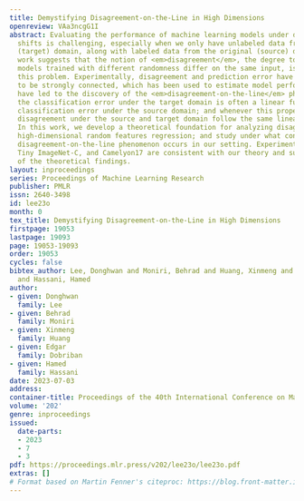 ```yaml
---
title: Demystifying Disagreement-on-the-Line in High Dimensions
openreview: VAa3ncgG1I
abstract: Evaluating the performance of machine learning models under distribution
  shifts is challenging, especially when we only have unlabeled data from the shifted
  (target) domain, along with labeled data from the original (source) domain. Recent
  work suggests that the notion of <em>disagreement</em>, the degree to which two
  models trained with different randomness differ on the same input, is a key to tackling
  this problem. Experimentally, disagreement and prediction error have been shown
  to be strongly connected, which has been used to estimate model performance. Experiments
  have led to the discovery of the <em>disagreement-on-the-line</em> phenomenon, whereby
  the classification error under the target domain is often a linear function of the
  classification error under the source domain; and whenever this property holds,
  disagreement under the source and target domain follow the same linear relation.
  In this work, we develop a theoretical foundation for analyzing disagreement in
  high-dimensional random features regression; and study under what conditions the
  disagreement-on-the-line phenomenon occurs in our setting. Experiments on CIFAR-10-C,
  Tiny ImageNet-C, and Camelyon17 are consistent with our theory and support the universality
  of the theoretical findings.
layout: inproceedings
series: Proceedings of Machine Learning Research
publisher: PMLR
issn: 2640-3498
id: lee23o
month: 0
tex_title: Demystifying Disagreement-on-the-Line in High Dimensions
firstpage: 19053
lastpage: 19093
page: 19053-19093
order: 19053
cycles: false
bibtex_author: Lee, Donghwan and Moniri, Behrad and Huang, Xinmeng and Dobriban, Edgar
  and Hassani, Hamed
author:
- given: Donghwan
  family: Lee
- given: Behrad
  family: Moniri
- given: Xinmeng
  family: Huang
- given: Edgar
  family: Dobriban
- given: Hamed
  family: Hassani
date: 2023-07-03
address: 
container-title: Proceedings of the 40th International Conference on Machine Learning
volume: '202'
genre: inproceedings
issued:
  date-parts:
  - 2023
  - 7
  - 3
pdf: https://proceedings.mlr.press/v202/lee23o/lee23o.pdf
extras: []
# Format based on Martin Fenner's citeproc: https://blog.front-matter.io/posts/citeproc-yaml-for-bibliographies/
---
```

